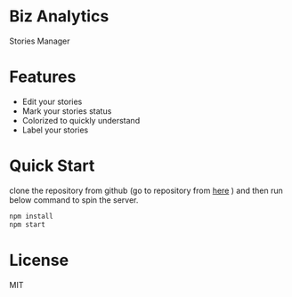 # Biz Analytics
Stories Manager

# Features
* Edit your stories
* Mark your stories status
* Colorized to quickly understand
* Label your stories

# Quick Start

clone the repository from github (go to repository from [here](https://github.com/Narender33/bizAnalytics.git) ) and then run below command to spin the server.

```javascript
npm install
npm start

```

# License
MIT
